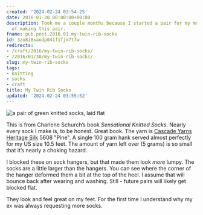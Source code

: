 ```yaml
---
created: '2024-02-24 03:54:25'
date: 2016-01-30 00:00:00+00:00
description: Took me a couple months because I started a pair for my mom in the middle
  of making this pair.
fname: pub.post.2016.01.my-twin-rib-socks
id: 3zo8i8xaodp041f1fjx7t7w
redirects:
- /craft/2016/my-twin-rib-socks/
- /2016/01/30/my-twin-rib-socks/
slug: my-twin-rib-socks
tags:
- knitting
- socks
- craft
title: My Twin Rib Socks
updated: '2024-02-24 03:55:52'
---
```


![a pair of green knitted socks, laid flat](assets/img/2016/cover-2016-01-30.jpg)

This is from Charlene Schurch’s book *Sensational Knitted Socks*. Nearly every sock I make is, to be honest. Great book. The yarn is [Cascade Yarns Heritage Silk](http://www.cascadeyarns.com/cascade-HeritageSilk.htm) 5608 "Pine". A single 100 gram hank served almost perfectly for my US size 10.5 feet. The amount of yarn left over (5 grams) is so small that it’s nearly a choking hazard.

I blocked these on sock hangers, but that made them look *more* lumpy. The socks are a little larger than the hangers. You can see where the corner of the hanger deformed them a bit at the top of the heel. I assume that will bounce back after wearing and washing. Still - future pairs will likely get blocked flat.

They look and feel great on my feet. For the first time I understand why my ex was always requesting more socks.